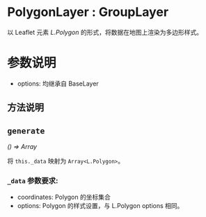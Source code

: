 # PolygonLayer : GroupLayer


以 Leaflet 元素 *L.Polygon* 的形式，将数据在地图上渲染为多边形样式。

# 参数说明
+ options: 
    均继承自 BaseLayer

## 方法说明
## `generate`
*() => Array*

将 `this._data` 映射为 `Array<L.Polygon>`。
### `_data` 参数要求:
+ coordinates: Polygon 的坐标集合
+ options: Polygon 的样式设置，与 L.Polygon options 相同。

